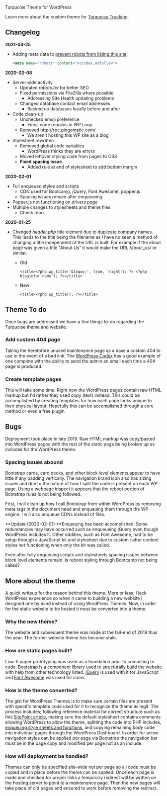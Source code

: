 Turquoise Theme for WordPress

Learn more about the custom theme for [Turquoise Trucking](https://turquoisetruck.com).



## Changelog

**2021-03-25**

* Adding meta data to [prevent robots from listing this site](https://yoast.com/prevent-site-being-indexed/)

  ```html
  <meta name="robots" content="noindex,nofollow">
  ```

  

**2020-02-08**

* Server-side activity
  * Updated *robots.txt* for better SEO
  * Fixed permissions via FileZilla where possible
    * Addressing Site Health updating problems
  * Changed database contact email addresses
    * Backed up databases locally before and after
* Code clean-up
  * Unchecked emoji preference
    * Emoji code remains in *WP Loop* 
  * Removed http://rpc.pingomatic.com/
    * We aren't hosting this WP site as a blog
* Stylesheet rewritten
  * Removed global code variables
    * WordPress thinks they are errors
  * Moved leftover styling code from pages to CSS
  * **Fixed spacing issue**
    * Added rule at end of stylesheet to add bottom margin



**2020-02-01**

* Full enqueued styles and scripts
  * CDN used for Bootcamp, jQuery, Font Awesome, popper.js
  * Spacing issues remain after enqueueing 
* Popper.js not functioning on *drivers page*
* Multiple changes to stylesheets and theme files
  * Check repo



**2020-01-25**

* Changed *header.php* title element due to duplicate company names. This leads to the title being the filename as I have no seen a method of changing a title independent of the URL is built. For example if the about page was given a title "About Us" it would make the URL /about_us/ or similar.

  * Old

    ```php+HTML
    <title><?php wp_title('&laquo;', true, 'right'); ?> <?php bloginfo('name'); ?></title>
    ```

  * New

    ```php+HTML
    <title><?php wp_title(); ?></title>
    ```

  

## Theme To do

Once bugs are addressed we have a few things to-do regarding the Turquoise theme and website.

### Add custom 404 page

Taking the heretofore unused maintenance page as a base a custom 404 to use in the event of a bad link. The [WordPress Codex](https://codex.wordpress.org/Creating_an_Error_404_Page) has a good example of one complete with the ability to send the admin an email each time a 404 page is produced. 

### Create template pages

This will take some time. Right now the WordPress pages contain raw HTML markup but I'd rather they used copy (text) instead. This could be accomplished by creating templates for how each page looks unique to their physical layout. Hopefully this can be accomplished through a core method or even a free plugin.  



## Bugs

Deployment took place in late 2019. Raw HTML markup was copy/pasted into WordPress pages with the rest of the static page being broken up as includes for the WordPress theme.

### Spacing issues abound

Bootstrap cards, card decks, and other block level elements appear to have little if any padding vertically. The navigation brand icon also has sizing issues and due to the nature of how I split the code is present on each WP page. Using a webpage inspect it appears that the reboot portion of Bootstrap rules is not being followed. 

First, I will clean up how I call Bootstrap from within WordPress by removing meta tags in the document head and enqueuing them through the WP engine. I will also enqueue CDNs instead of files.

**Update (2020-02-01) **Enqueuing has been accomplished. Some redundancies may have occurred such as enqueueing jQuery even though WordPress includes it. Other oddities, such as Font Awesome, had to be setup through a JavaScript kit and stylesheet due to custom ::after content styles not functioning when only the kit was called.

Even after fully enqueuing scripts and stylesheets spacing issues between block level elements remain. Is reboot styling through Bootcamp not being called?



## More about the theme

A quick writeup for the reason behind this theme. More or less, I lack WordPress experience so when it came to building a new website I designed one by hand instead of using WordPress Themes. Now, in order for the static website to be hosted it must be converted into a theme.

### Why the new theme?

The website and subsequent theme was made at the tail-end of 2019 thus the year. The former website theme has become stale. 

### How are static pages built?

Low-fi paper prototyping was used as a foundation prior to commiting to code. [Bootstrap](https://getbootstrap.com/) is a component library used to structurally build the website with help from other technology listed. [jQuery](https://jquery.com/) is used with it for JavaScript and [Font Awesome](https://fontawesome.com/) was used for icons.

[Bootstrap]: https://getbootstrap.com/
[Font Awesome]: https://fontawesome.com/
[jQuery]: https://jquery.com/

### How is the theme converted?

The gist for WordPress Themes is to make sure certain files are present with specific template code used for it to recognize the theme as legit. The process includes; following reference material for correct structure such as this [SitePoint article](https://www.sitepoint.com/bootstrap-wordpress-theme-integration/), making sure the default stylesheet contains comments allowing WordPress to allow the theme, splitting the code into PHP includes, [enqueuing style sheets and functions](https://developer.wordpress.org/reference/functions/wp_enqueue_style/), and copying remaining *body* code into individual pages through the WordPress Dashboard. In order for active navigation styles can be applied per page via Bootstrap the navigation bar must be in the page copy and modified per page not as an include.


### How will deployment be handled?

Themes can only be specified site-wide not per page so all code must be copied and in place before the theme can be applied. Once each page is made and checked for proper links a temporary redirect will be written on the hosting server to point to a *maintenance* page. Then the new pages will take place of old pages and ensured to work before removing the redirect. 


